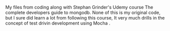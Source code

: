 My files from coding along with Stephan Grinder's Udemy course
The complete developers guide to mongodb. None of this is my original code, but I sure did learn a lot from following this course, It very much drills in the concept of test drivin development using Mocha .
